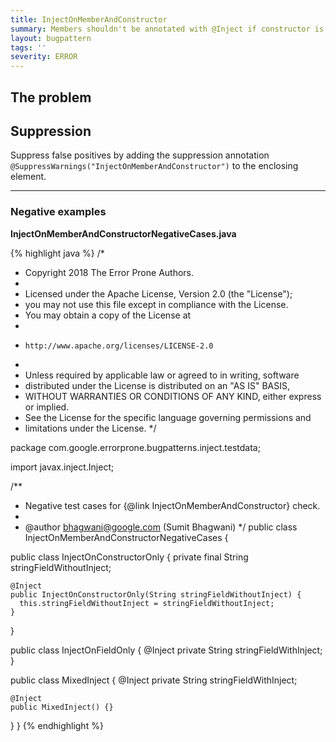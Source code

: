 ```yaml
---
title: InjectOnMemberAndConstructor
summary: Members shouldn't be annotated with @Inject if constructor is already annotated @Inject
layout: bugpattern
tags: ''
severity: ERROR
---
```


<!--
*** AUTO-GENERATED, DO NOT MODIFY ***
To make changes, edit the @BugPattern annotation or the explanation in docs/bugpattern.
-->

## The problem


## Suppression
Suppress false positives by adding the suppression annotation `@SuppressWarnings("InjectOnMemberAndConstructor")` to the enclosing element.

----------

### Negative examples
__InjectOnMemberAndConstructorNegativeCases.java__

{% highlight java %}
/*
 * Copyright 2018 The Error Prone Authors.
 *
 * Licensed under the Apache License, Version 2.0 (the "License");
 * you may not use this file except in compliance with the License.
 * You may obtain a copy of the License at
 *
 *     http://www.apache.org/licenses/LICENSE-2.0
 *
 * Unless required by applicable law or agreed to in writing, software
 * distributed under the License is distributed on an "AS IS" BASIS,
 * WITHOUT WARRANTIES OR CONDITIONS OF ANY KIND, either express or implied.
 * See the License for the specific language governing permissions and
 * limitations under the License.
 */

package com.google.errorprone.bugpatterns.inject.testdata;

import javax.inject.Inject;

/**
 * Negative test cases for {@link InjectOnMemberAndConstructor} check.
 *
 * @author bhagwani@google.com (Sumit Bhagwani)
 */
public class InjectOnMemberAndConstructorNegativeCases {

  public class InjectOnConstructorOnly {
    private final String stringFieldWithoutInject;

    @Inject
    public InjectOnConstructorOnly(String stringFieldWithoutInject) {
      this.stringFieldWithoutInject = stringFieldWithoutInject;
    }
  }

  public class InjectOnFieldOnly {
    @Inject private String stringFieldWithInject;
  }

  public class MixedInject {
    @Inject private String stringFieldWithInject;

    @Inject
    public MixedInject() {}
  }
}
{% endhighlight %}

